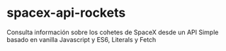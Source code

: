 # spacex-api-rockets
Consulta información sobre los cohetes de SpaceX desde un API Simple basado en vanilla Javascript y ES6, Literals y Fetch
